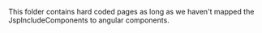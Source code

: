 This folder contains hard coded pages as long as we haven't mapped the JspIncludeComponents to angular components.
